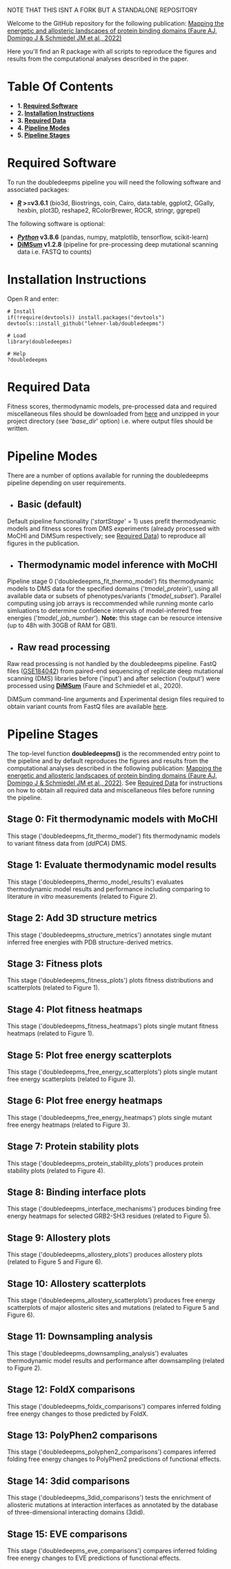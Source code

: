 NOTE THAT THIS ISNT A FORK BUT A STANDALONE REPOSITORY

Welcome to the GitHub repository for the following publication: [Mapping the energetic and allosteric landscapes of protein binding domains (Faure AJ, Domingo J & Schmiedel JM et al., 2022)](https://www.nature.com/articles/s41586-022-04586-4)

Here you'll find an R package with all scripts to reproduce the figures and results from the computational analyses described in the paper.

# Table Of Contents

* **1. [Required Software](#required-software)**
* **2. [Installation Instructions](#installation-instructions)**
* **3. [Required Data](#required-data)**
* **4. [Pipeline Modes](#pipeline-modes)**
* **5. [Pipeline Stages](#pipeline-stages)**

# Required Software

To run the doubledeepms pipeline you will need the following software and associated packages:

* **[_R_](https://www.r-project.org/) >=v3.6.1** (bio3d, Biostrings, coin, Cairo, data.table, ggplot2, GGally, hexbin, plot3D, reshape2, RColorBrewer, ROCR, stringr, ggrepel)

The following software is optional:

* **[_Python_](https://www.python.org/) v3.8.6** (pandas, numpy, matplotlib, tensorflow, scikit-learn) 
* **[DiMSum](https://github.com/lehner-lab/DiMSum) v1.2.8** (pipeline for pre-processing deep mutational scanning data i.e. FASTQ to counts)

# Installation Instructions

Open R and enter:

```
# Install
if(!require(devtools)) install.packages("devtools")
devtools::install_github("lehner-lab/doubledeepms")

# Load
library(doubledeepms)

# Help
?doubledeepms
```

# Required Data

Fitness scores, thermodynamic models, pre-processed data and required miscellaneous files should be downloaded from [here](https://www.dropbox.com/s/uwlnnygdr8nc291/Data.zip?dl=0) and unzipped in your project directory (see '_base_dir_' option) i.e. where output files should be written.

# Pipeline Modes

There are a number of options available for running the doubledeepms pipeline depending on user requirements.

* ## Basic (default)

Default pipeline functionality ('_startStage_' = 1) uses prefit thermodynamic models and fitness scores from DMS experiments (already processed with MoCHI and DiMSum respectively; see [Required Data](#required-data)) to reproduce all figures in the publication.

* ## Thermodynamic model inference with MoCHI

Pipeline stage 0 ('doubledeepms_fit_thermo_model') fits thermodynamic models to DMS data for the specified domains ('_tmodel_protein_'), using all available data or subsets of phenotypes/variants ('_tmodel_subset_'). Parallel computing using job arrays is reccommended while running monte carlo simluations to determine confidence intervals of model-inferred free energies ('_tmodel_job_number_'). **Note:** this stage can be resource intensive (up to 48h with 30GB of RAM for GB1). 

* ## Raw read processing

Raw read processing is not handled by the doubledeepms pipeline. FastQ files ([GSE184042](https://www.ncbi.nlm.nih.gov/geo/query/acc.cgi?acc=GSE184042)) from paired-end sequencing of replicate deep mutational scanning (DMS) libraries before ('input') and after selection ('output') were processed using **[DiMSum](https://github.com/lehner-lab/DiMSum)** (Faure and Schmiedel et al., 2020).

DiMSum command-line arguments and Experimental design files required to obtain variant counts from FastQ files are available [here](https://www.dropbox.com/sh/pfn0bbk14k27zvj/AABQnRykP9vtIhQFoXK_cWhJa?dl=0).

# Pipeline Stages

The top-level function **doubledeepms()** is the recommended entry point to the pipeline and by default reproduces the figures and results from the computational analyses described in the following publication: [Mapping the energetic and allosteric landscapes of protein binding domains (Faure AJ, Domingo J & Schmiedel JM et al., 2022)](https://www.nature.com/articles/s41586-022-04586-4). See [Required Data](#required-data) for instructions on how to obtain all required data and miscellaneous files before running the pipeline.

## Stage 0: Fit thermodynamic models with MoCHI

This stage ('doubledeepms_fit_thermo_model') fits thermodynamic models to variant fitness data from (_ddPCA_) DMS.

## Stage 1: Evaluate thermodynamic model results

This stage ('doubledeepms_thermo_model_results') evaluates thermodynamic model results and performance including comparing to literature _in vitro_ measurements (related to Figure 2).

## Stage 2: Add 3D structure metrics

This stage ('doubledeepms_structure_metrics') annotates single mutant inferred free energies with PDB structure-derived metrics.

## Stage 3: Fitness plots

This stage ('doubledeepms_fitness_plots') plots fitness distributions and scatterplots (related to Figure 1).

## Stage 4: Plot fitness heatmaps

This stage ('doubledeepms_fitness_heatmaps') plots single mutant fitness heatmaps (related to Figure 1).

## Stage 5: Plot free energy scatterplots

This stage ('doubledeepms_free_energy_scatterplots') plots single mutant free energy scatterplots (related to Figure 3).

## Stage 6: Plot free energy heatmaps

This stage ('doubledeepms_free_energy_heatmaps') plots single mutant free energy heatmaps (related to Figure 3).

## Stage 7: Protein stability plots

This stage ('doubledeepms_protein_stability_plots') produces protein stability plots (related to Figure 4).

## Stage 8: Binding interface plots

This stage ('doubledeepms_interface_mechanisms') produces binding free energy heatmaps for selected GRB2-SH3 residues (related to Figure 5).

## Stage 9: Allostery plots

This stage ('doubledeepms_allostery_plots') produces allostery plots (related to Figure 5 and Figure 6).

## Stage 10: Allostery scatterplots

This stage ('doubledeepms_allostery_scatterplots') produces free energy scatterplots of major allosteric sites and mutations (related to Figure 5 and Figure 6).

## Stage 11: Downsampling analysis

This stage ('doubledeepms_downsampling_analysis') evaluates thermodynamic model results and performance after downsampling (related to Figure 2).

## Stage 12: FoldX comparisons

This stage ('doubledeepms_foldx_comparisons') compares inferred folding free energy changes to those predicted by FoldX.

## Stage 13: PolyPhen2 comparisons

This stage ('doubledeepms_polyphen2_comparisons') compares inferred folding free energy changes to PolyPhen2 predictions of functional effects.

## Stage 14: 3did comparisons

This stage ('doubledeepms_3did_comparisons') tests the enrichment of allosteric mutations at interaction interfaces as annotated by the database of three-dimensional interacting domains (3did).

## Stage 15: EVE comparisons

This stage ('doubledeepms_eve_comparisons') compares inferred folding free energy changes to EVE predictions of functional effects.
